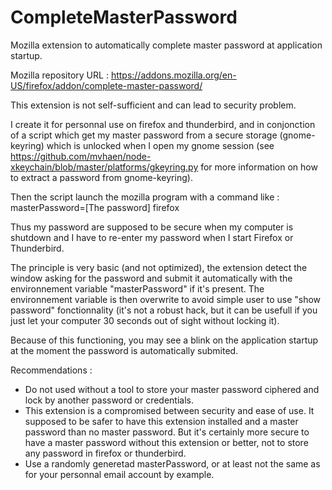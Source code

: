 # CompleteMasterPassword
Mozilla extension to automatically complete master password at application startup.

Mozilla repository URL : https://addons.mozilla.org/en-US/firefox/addon/complete-master-password/

This extension is not self-sufficient and can lead to security problem.

I create it for personnal use on firefox and thunderbird, and in conjonction of a script which get my master password
from a secure storage (gnome-keyring) which is unlocked when I open my gnome session
(see https://github.com/mvhaen/node-xkeychain/blob/master/platforms/gkeyring.py for more information on how to extract a password
from gnome-keyring).

Then the script launch the mozilla program with a command like :
    masterPassword=[The password] firefox

Thus my password are supposed to be secure when my computer is shutdown and I have to re-enter my password
when I start Firefox or Thunderbird.

The principle is very basic (and not optimized), the extension detect the window asking for the password and submit it automatically with the environnement variable "masterPassword" if it's present.
The environnement variable is then overwrite to avoid simple user to use "show password" fonctionnality (it's not a robust hack,
but it can be usefull if you just let your computer 30 seconds out of sight without locking it).

Because of this functioning, you may see a blink on the application startup at the moment the password is automatically submited.

Recommendations : 
- Do not used without a tool to store your master password ciphered and lock by another password or credentials.
- This extension is a compromised between security and ease of use. It supposed to be safer to have this extension installed and a master password than no master password. But it's certainly more secure to have a master password without this extension or better, not to store any password in firefox or thunderbird.
- Use a randomly generetad masterPassword, or at least not the same as for your personnal email account by example.

